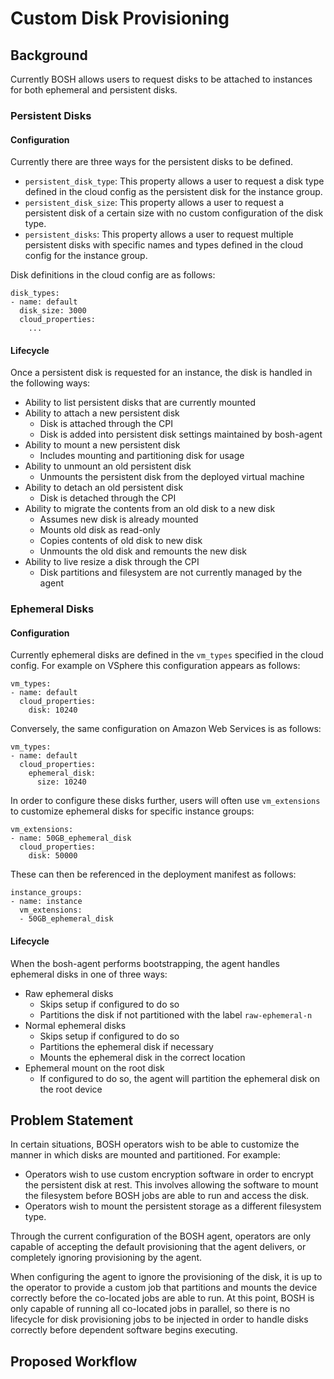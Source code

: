 # Custom Disk Provisioning

## Background

Currently BOSH allows users to request disks to be attached to instances for
both ephemeral and persistent disks.

### Persistent Disks

#### Configuration

Currently there are three ways for the persistent disks to be defined.

* `persistent_disk_type`: This property allows a user to request a disk type
  defined in the cloud config as the persistent disk for the instance group.
* `persistent_disk_size`: This property allows a user to request a persistent
  disk of a certain size with no custom configuration of the disk type.
* `persistent_disks`: This property allows a user to request multiple persistent
  disks with specific names and types defined in the cloud config for the
  instance group.

Disk definitions in the cloud config are as follows:

```
disk_types:
- name: default
  disk_size: 3000
  cloud_properties:
    ...
```

#### Lifecycle

Once a persistent disk is requested for an instance, the disk is handled in the
following ways:

* Ability to list persistent disks that are currently mounted
* Ability to attach a new persistent disk
  * Disk is attached through the CPI
  * Disk is added into persistent disk settings maintained by bosh-agent
* Ability to mount a new persistent disk
  * Includes mounting and partitioning disk for usage
* Ability to unmount an old persistent disk
  * Unmounts the persistent disk from the deployed virtual machine
* Ability to detach an old persistent disk
  * Disk is detached through the CPI
* Ability to migrate the contents from an old disk to a new disk
  * Assumes new disk is already mounted
  * Mounts old disk as read-only
  * Copies contents of old disk to new disk
  * Unmounts the old disk and remounts the new disk
* Ability to live resize a disk through the CPI
  * Disk partitions and filesystem are not currently managed by the agent

### Ephemeral Disks

#### Configuration

Currently ephemeral disks are defined in the `vm_types` specified in the cloud
config. For example on VSphere this configuration appears as follows:

```
vm_types:
- name: default
  cloud_properties:
    disk: 10240
```

Conversely, the same configuration on Amazon Web Services is as follows:

```
vm_types:
- name: default
  cloud_properties:
    ephemeral_disk:
      size: 10240
```

In order to configure these disks further, users will often use `vm_extensions`
to customize ephemeral disks for specific instance groups:

```
vm_extensions:
- name: 50GB_ephemeral_disk
  cloud_properties:
    disk: 50000
```

These can then be referenced in the deployment manifest as follows:

```
instance_groups:
- name: instance
  vm_extensions:
  - 50GB_ephemeral_disk
```

#### Lifecycle

When the bosh-agent performs bootstrapping, the agent handles ephemeral disks in
one of three ways:

* Raw ephemeral disks
  * Skips setup if configured to do so
  * Partitions the disk if not partitioned with the label `raw-ephemeral-n`
* Normal ephemeral disks
  * Skips setup if configured to do so
  * Partitions the ephemeral disk if necessary
  * Mounts the ephemeral disk in the correct location
* Ephemeral mount on the root disk
  * If configured to do so, the agent will partition the ephemeral disk on the
    root device

## Problem Statement

In certain situations, BOSH operators wish to be able to customize the manner in
which disks are mounted and partitioned. For example:

* Operators wish to use custom encryption software in order to encrypt the
  persistent disk at rest. This involves allowing the software to mount the
  filesystem before BOSH jobs are able to run and access the disk.
* Operators wish to mount the persistent storage as a different filesystem type.

Through the current configuration of the BOSH agent, operators are only capable
of accepting the default provisioning that the agent delivers, or completely
ignoring provisioning by the agent.

When configuring the agent to ignore the provisioning of the disk, it is up to
the operator to provide a custom job that partitions and mounts the device
correctly before the co-located jobs are able to run. At this point, BOSH is
only capable of running all co-located jobs in parallel, so there is no
lifecycle for disk provisioning jobs to be injected in order to handle disks
correctly before dependent software begins executing.

## Proposed Workflow
